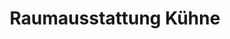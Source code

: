 ---
title: "Raumausstattung Kühne"
url: /schermbeck/raumausstattung-kuehne/
shop: Raumausstattung
---